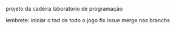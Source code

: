 projeto da cadeira laboratorio de programação

lembrete: iniciar o tad de todo o jogo
fix issue
merge nas branchs
